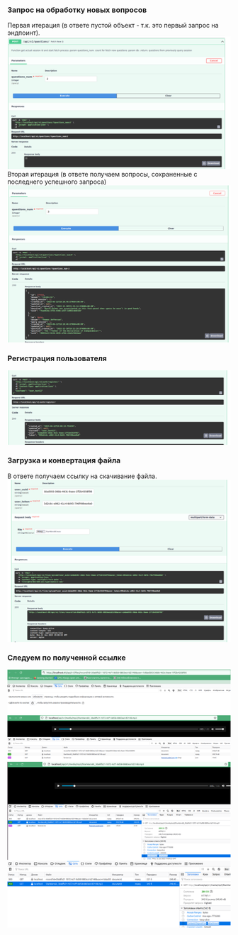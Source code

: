 ### Запрос на обработку новых вопросов
Первая итерация (в ответе пустой объект - т.к. это первый запрос на эндпоинт).
![Первая итерация](/media/questions_first.png)
Вторая итерация (в ответе получаем вопросы, сохраненные с последнего успешного запроса)
![Вторая итерация](/media/questions_second.png)

### Регистрация пользователя
![Регистрация пользователя](/media/user%20register.png)

### Загрузка и конвертация файла
В ответе получаем ссылку на скачивание файла.
![Загрузка файла](/media/upload_convert%20file.png)

### Следуем по полученной ссылке
![Следуем по ссылке](/media/follow%20link.png)
![Браузер получил http 303, перешел по ссылке, получил файл](/media/redirect%20to%20download%20link.png)
![И начал воспроизводить полученный файл](/media/play%20mp3%20audio.png)
![Но так как в задании указано что файл надо скачать - добавим заголовок для этого пути через nginx и браузер скачает файл](/media/download%20file.png)
